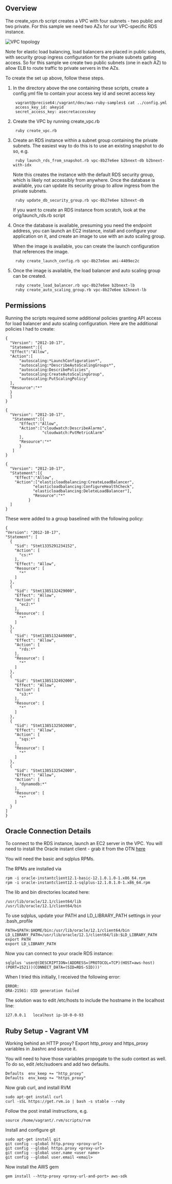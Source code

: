 Overview
-----------------

The create_vpn.rb script creates a VPC with four subnets - two public and two
private. For this sample we need two AZs for our VPC-specific RDS instance.

![VPC topology](vpc.png "VPC Topology")

Note for elastic load balancing, load balancers are placed in public subnets,
with security group ingress configuration for the private subnets gating
access. So for this sample we create two public subnets (one in each AZ) to
allow ELB to route traffic to private servers in the AZs.

To create the set up above, follow these steps.

1. In the directory above the one containing these scripts, create a
   config.yml file to contain your access key id and secret access key

        vagrant@precise64:/vagrant/dev/aws-ruby-samples$ cat ../config.yml
        access_key_id: akeyid
        secret_access_key: asecretaccesskey

2. Create the VPC by running create_vpc.rb

        ruby create_vpc.rb

3. Create an RDS instance within a subnet group containing the private
   subnets. The easiest way to do this is to use an existing snapshot
   to do so, e.g.

        ruby launch_rds_from_snapshot.rb vpc-8b27e6ee b2bnext-db b2bnext-with-idx

    Note this creates the instance with the default RDS security group,
    which is likely not accessibly from anywhere. Once the database
    is available, you can update its security group to allow ingress
    from the private subnets.

        ruby update_db_security_group.rb vpc-8b27e6ee b2bnext-db

   If you want to create an RDS instance from scratch, look at the
   orig/launch_rds.rb script

4. Once the database is available, presuming you need the endpoint
   address, you can launch an EC2 instance, install and configure
   your application on it, and create an image to use with an auto
   scaling group.

   When the image is available, you can create the launch configuration
   that references the image.

        ruby create_launch_config.rb vpc-8b27e6ee ami-4409ec2c

5. Once the image is available, the load balancer and auto scaling
   group can be created.

        ruby create_load_balancer.rb vpc-8b27e6ee b2bnext-lb
        ruby create_auto_scaling_group.rb vpc-8b27e6ee b2bnext-lb



Permissions
----------------

Running the scripts required some additional policies granting API access
for load balancer and auto scaling configuration. Here are the
additional policies I had to create:

    {
      "Version": "2012-10-17",
      "Statement":[{
      "Effect":"Allow",
      "Action":[
          "autoscaling:*LaunchConfiguration*",
          "autoscaling:*DescribeAutoScalingGroups*",
          "autoscaling:DescribePolicies",
          "autoscaling:CreateAutoScalingGroup",
          "autoscaling:PutScalingPolicy"
      ],
      "Resource":"*"
      }
      ]
    }

    {
      "Version": "2012-10-17",
       "Statement":[{
          "Effect":"Allow",
          "Action":["cloudwatch:DescribeAlarms",
                    "cloudwatch:PutMetricAlarm"
          ],
          "Resource":"*"
          }  
       ]
    }

    {
      "Version": "2012-10-17",
      "Statement":[{
        "Effect":"Allow",
        "Action":["elasticloadbalancing:CreateLoadBalancer",
                "elasticloadbalancing:ConfigureHealthCheck",
                "elasticloadbalancing:DeleteLoadBalancer"],
                "Resource":"*"
              }  
      ]
    }  


These were added to a group baselined with the following policy:

    {
    "Version": "2012-10-17",
    "Statement": [
      {
        "Sid": "Stmt1335291234152",
        "Action": [
          "cs:*"
        ],
        "Effect": "Allow",
        "Resource": [
          "*"
        ]
      },
      {
        "Sid": "Stmt1385132429000",
        "Effect": "Allow",
        "Action": [
          "ec2:*"
        ],
        "Resource": [
          "*"
        ]
      },
      {
        "Sid": "Stmt1385132449000",
        "Effect": "Allow",
        "Action": [
          "rds:*"
        ],
        "Resource": [
          "*"
        ]
      },
      {
        "Sid": "Stmt1385132492000",
        "Effect": "Allow",
        "Action": [
          "s3:*"
        ],
        "Resource": [
          "*"
        ]
      },
      {
        "Sid": "Stmt1385132502000",
        "Effect": "Allow",
        "Action": [
          "sqs:*"
        ],
        "Resource": [
          "*"
        ]
      },
      {
        "Sid": "Stmt1385132542000",
        "Effect": "Allow",
        "Action": [
          "dynamodb:*"
        ],
        "Resource": [
          "*"
        ]
      }
    ]
    }




Oracle Connection Details
-----------------------------

To connect to the RDS instance, launch an EC2 server in the VPC. You will need to install the Oracle instant
client - grab it from the OTN [here](http://www.oracle.com/technetwork/topics/linuxx86-64soft-092277.html)

You will need the basic and sqlplus RPMs.

The RPMs are installed via

    rpm -i oracle-instantclient12.1-basic-12.1.0.1.0-1.x86_64.rpm
    rpm -i oracle-instantclient12.1-sqlplus-12.1.0.1.0-1.x86_64.rpm

The lib and bin directories located here:

    /usr/lib/oracle/12.1/client64/lib
    /usr/lib/oracle/12.1/client64/bin

To use sqlplus, update your PATH and LD_LIBRARY_PATH settings in your .bash_profile

    PATH=$PATH:$HOME/bin:/usr/lib/oracle/12.1/client64/bin
    LD_LIBRARY_PATH=/usr/lib/oracle/12.1/client64/lib:$LD_LIBRARY_PATH
    export PATH
    export LD_LIBRARY_PATH

Now you can connect to your oracle RDS instance:

    sqlplus 'user@(DESCRIPTION=(ADDRESS=(PROTOCOL=TCP)(HOST=aws-host)(PORT=1521))(CONNECT_DATA=(SID=RDS-SID)))'

When I tried this initially, I received the following error:

    ERROR:
    ORA-21561: OID generation failed

The solution was to edit /etc/hosts to include the hostname in the localhost line:

    127.0.0.1   localhost ip-10-0-0-93


Ruby Setup - Vagrant VM
--------------------------

Working behind an HTTP proxy? Export http_proxy and https_proxy variables in
.bashrc and source it.

You will need to have those variables propogate to the sudo context as well. To
do so, edit /etc/sudoers and add two defaults.

    Defaults  env_keep += "http_proxy"
    Defaults  env_keep += "https_proxy"

Now grab curl, and install RVM

    sudo apt-get install curl
    curl -sSL https://get.rvm.io | bash -s stable --ruby

Follow the post install instructions, e.g.

    source /home/vagrant/.rvm/scripts/rvm

Install and configure git

    sudo apt-get install git
    git config --global http.proxy <proxy-url>
    git config --global https.proxy <proxy-url>
    git config --global user.name <user name>
    git config --global user.email <email>



Now install the AWS gem

    gem install --http-proxy <proxy-url-and-port> aws-sdk

